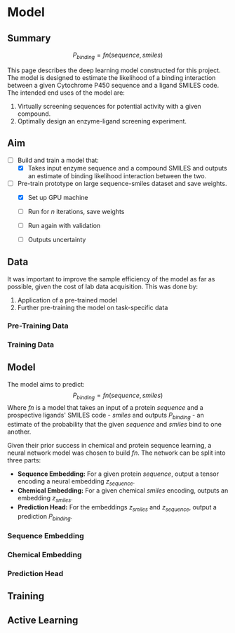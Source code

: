 # Model

## Summary

$$
P_{binding} = fn(sequence, smiles)
$$

This page describes the deep learning model constructed for this project.
The model is designed to estimate the likelihood of a binding interaction between a given Cytochrome P450 sequence and a ligand SMILES code.
The intended end uses of the model are:

1. Virtually screening sequences for potential activity with a given compound.
2. Optimally design an enzyme-ligand screening experiment.

## Aim

- [ ] Build and train a model that: 
	- [x] Takes input enzyme sequence and a compound SMILES and outputs an estimate of binding likelihood interaction between the two.
- [ ] Pre-train prototype on large sequence-smiles dataset and save weights.
	- [x] Set up GPU machine
	- [ ] Run for $n$ iterations, save weights
	- [ ] Run again with validation
	- [ ] Outputs uncertainty


## Data

It was important to improve the sample efficiency of the model as far as possible, given the cost of lab data acquisition.
This was done by:

1. Application of a pre-trained model
2. Further pre-training the model on task-specific data

### Pre-Training Data

### Training Data

## Model 

The model aims to predict:
$$
P_{binding} = fn(sequence, smiles)
$$
Where $fn$ is a model that takes an input of a protein $sequence$ and a prospective ligands' SMILES code - $smiles$ and outputs $P_{binding}$ - an estimate of the probability that the given $sequence$ and $smiles$ bind to one another.

Given their prior success in chemical and protein sequence learning, a neural network model was chosen to build  $fn$.
The network can be split into three parts:


- **Sequence Embedding:** For a given protein $sequence$, output a tensor encoding a neural embedding $z_{sequence}$.
- **Chemical Embedding:** For a given chemical $smiles$ encoding, outputs an embedding $z_{smiles}$.
- **Prediction Head:** For the embeddings $z_{smiles}$ and $z_{sequence}$, output a prediction $P_{binding}$.

### Sequence Embedding
### Chemical Embedding
### Prediction Head

## Training

## Active Learning
